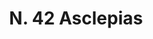 ---
title: "N. 42 Asclepias"
permalink: "/edition/plant042/"
plant-name: "N. 42"
plant-number: "042"
plant-xml: "/assets/xml/plant042.xml"
plant-img1: "/assets/img/plant042_verso.jpg"
plant-img2: "/assets/img/plant042.jpg"
plant-title: "N. 42 Asclepias"
plant-wfo-link: ""
plant-kew-link: ""
plant-taxon-content: "Marsdenia erecta (L.) R.Br."
layout: single-xml
---